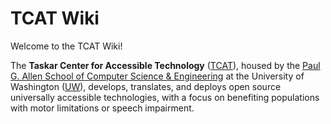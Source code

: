 # TCAT Wiki

Welcome to the TCAT Wiki!

The **Taskar Center for Accessible Technology** ([TCAT](https://tcat.cs.washington.edu/)), housed by the [Paul G. Allen School of Computer Science & Engineering](https://www.cs.washington.edu/) at the University of Washington ([UW](https://www.washington.edu/)), develops, translates, and deploys open source universally accessible technologies, with a focus on benefiting populations with motor limitations or speech impairment.
